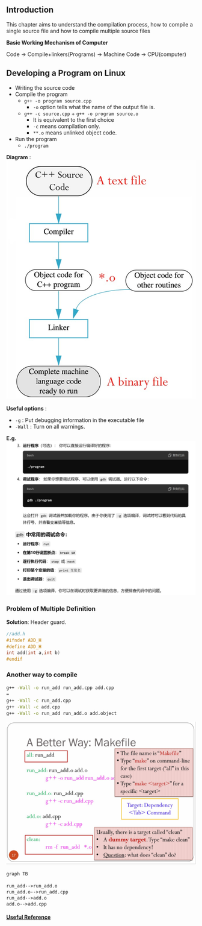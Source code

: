 ## Introduction

This chapter aims to understand the compilation process, how to compile a single source file and how to compile multiple source files

**Basic Working Mechanism of Computer**

Code -> Compile+linkers(Programs) -> Machine Code ->  CPU(computer)

## Developing a Program on Linux

- Writing the source code
- Compile the program
  - `g++ -o program source.cpp`
    - `-o` option tells what the name of the output file is.
  - `g++ -c source.cpp` + `g++ -o program source.o`
    - It is equivalent to the first choice
    - `-c` means compilation only.
    - `**.o` means unlinked object code.
- Run the program
  - `./program`
  
 **Diagram** : ![](picture/5.jpg)
  
 **Useful options** : 
  - `-g` : Put debugging information in the executable file
  - `-Wall` : Turn on all warnings.
  
**E.g.**
![](picture/4.jpg)

### Problem of Multiple Definition

**Solution**: Header guard.

```cpp
//add.h
#ifndef ADD_H
#define ADD_H
int add(int a,int b)
#endif
```

### Another way to compile

```bash
g++ -Wall -o run_add run_add.cpp add.cpp
=
g++ -Wall -c run_add.cpp
g++ -Wall -c add.cpp
g++ -Wall -o run_add run_add.o add.object
```

![](picture/6.jpg)

```mermaid
graph TB

run_add-->run_add.o
run_add.o-->run_add.cpp
run_add-->add.o
add.o-->add.cpp

```

#### [Useful Reference](https://zhuanlan.zhihu.com/p/618350718)